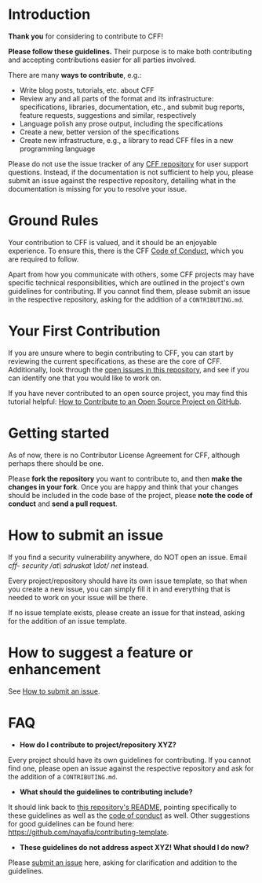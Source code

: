 # Introduction

**Thank you** for considering to contribute to CFF!

**Please follow these guidelines.** Their purpose is to make both contributing and accepting contributions easier for all parties involved.

There are many **ways to contribute**, e.g.:

- Write blog posts, tutorials, etc. about CFF
- Review any and all parts of the format and its infrastructure: specifications, libraries, documentation, etc., and submit bug reports, feature requests, suggestions and similar, respectively
- Language polish any prose output, including the specifications
- Create a new, better version of the specifications
- Create new infrastructure, e.g., a library to read CFF files in a new programming language

Please do not use the issue tracker of any 
[CFF repository](https://github.com/citation-file-format/citation-file-format/blob/master/README.md#repositories) 
for user support questions. Instead, if the documentation is not sufficient to
help you, please submit an issue against the respective repository, detailing
what in the documentation is missing for you to resolve your issue.

# Ground Rules

Your contribution to CFF is valued, and it should be an enjoyable experience.
To ensure this, there is the CFF 
[Code of Conduct](https://github.com/citation-file-format/citation-file-format/blob/master/CODE_OF_CONDUCT.md), which you are required to follow.

Apart from how you communicate with others, some CFF projects may have specific
technical responsibilities, which are outlined in the project's own guidelines
for contributing. If you cannot find them, please submit an issue in the
respective repository, asking for the addition of a `CONTRIBUTING.md`.

# Your First Contribution

If you are unsure where to begin contributing to CFF, you can start by reviewing
the current specifications, as these are the core of CFF. Additionally, look
through the 
[open issues in this repository](https://github.com/citation-file-format/citation-file-format/issues), 
and see if you can identify one that you would like to work on.

If you have never contributed to an open source project, you may find this tutorial helpful:
[How to Contribute to an Open Source Project on GitHub](https://egghead.io/series/how-to-contribute-to-an-open-source-project-on-github).

# Getting started

As of now, there is no Contributor License Agreement for CFF, although perhaps
there should be one.

Please **fork the repository** you want to contribute to, and then
**make the changes in your fork**. Once you are happy and think that
your changes should be included in the code base of the project, 
please **note the code of conduct** and **send a pull request**. 

# How to submit an issue

If you find a security vulnerability anywhere, do NOT open an issue. Email *cff-
security /at\ sdruskat \dot/ net* instead.

Every project/repository should have its own issue template, so that when
you create a new issue, you can simply fill it in and everything that is
needed to work on your issue will be there.

If no issue template exists, please create an issue for that instead,
asking for the addition of an issue template.

# How to suggest a feature or enhancement

See [How to submit an issue](#how-to-submit-an-issue).

# FAQ

- **How do I contribute to project/repository XYZ?**  

Every project should have its own guidelines for contributing. If you cannot
find one, please open an issue against the respective repository and ask
for the addition of a `CONTRIBUTING.md`.

- **What should the guidelines to contributing include?**

It should link back to 
[this repository's README](https://github.com/citation-file-format/citation-file-format/blob/master/README.md), 
pointing specifically to these guidelines as well as the 
[code of conduct](https://github.com/citation-file-format/citation-file-format/blob/master/CODE_OF_CONDUCT.md) 
as well. Other suggestions for good guidelines can be found here:
https://github.com/nayafia/contributing-template.

- **These guidelines do not address aspect XYZ! What should I do now?**

Please [submit an issue](https://github.com/citation-file-format/citation-file-format/issues) here, 
asking for clarification and addition to the guidelines.
